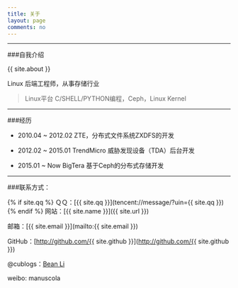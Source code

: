 ```yaml
---
title: 关于
layout: page
comments: no
---
```


---
###自我介绍

{{ site.about }}

Linux 后端工程师，从事存储行业

> Linux平台 C/SHELL/PYTHON编程，Ceph，Linux Kernel


---
###经历

* 2010.04 ~ 2012.02		  ZTE，分布式文件系统ZXDFS的开发
 
* 2012.02 ~ 2015.01		  TrendMicro 威胁发现设备（TDA）后台开发

* 2015.01 ~ Now   			  BigTera 基于Ceph的分布式存储开发


----

###联系方式：

{% if site.qq %}
ＱＱ：[{{ site.qq }}](tencent://message/?uin={{ site.qq }})
{% endif %}
网站：[{{ site.name }}]({{ site.url }})

邮箱：[{{ site.email }}](mailto:{{ site.email }})

GitHub：[http://github.com/{{ site.github }}](http://github.com/{{ site.github }})

@cublogs：[Bean Li](http://bean.blog.chinaunix.net)

weibo:    manuscola

